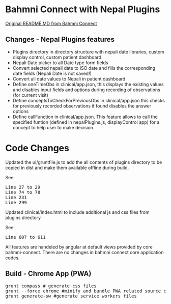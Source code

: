 # Bahmni Connect with Nepal Plugins

[Original README.MD from Bahmni Connect](https://github.com/Bahmni/bahmni-connect/blob/master/README.md)

## Changes - Nepal Plugins features
* Plugins directory in directory structure with nepali date libraries, custom display control, custom patient dashboard
* Nepali Date picker to all Date type form fields
* Convert selected nepali date to ISO date and fills the corresponding date fields (Nepali Date is not saved!)
* Convert all date values to Nepali in patient dashboard
* Define oneTimeObs in clinical/app.json, this displays the existing values and disables input fields and options during recording of observations (for current visit)
* Define conceptsToCheckForPreviousObs in clinical/app.json this checks for previously recorded observations if found disables the answer options
* Define callFunction in clinical/app.json. This feature allows to call the specified funtion (defined in nepalPlugins.js, displayControl app) for a concept to help user to make decision.

# Code Changes
Updated the ui/gruntfile.js to add the all contents of plugins directory to be copied in dist and make them available offline during build.

See:
<pre>
Line 27 to 29
Line 74 to 78
Line 231
Line 299
</pre>

Updated clinical/index.html to include additional js and css files from plugins directory

See:
<pre>
Line 607 to 611
</pre>

All features are handeled by angular at default views provided by core bahmni-connect.
There are no changes in bahmni connect core application codes.

## Build - Chrome App (PWA)
<pre>
grunt compass # generate css files
grunt --force chrome #minify and bundle PWA related source code
grunt generate-sw #generate service workers files
</pre>